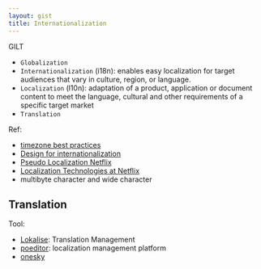 ```yaml
---
layout: gist
title: Internationalization
---
```


GILT
- `Globalization`
- `Internationalization` (i18n): enables easy localization for target audiences that vary in culture, region, or language.
- `Localization` (l10n): adaptation of a product, application or document content to meet the language, cultural and other requirements of a specific target market
- `Translation`


Ref:
- [timezone best practices](https://stackoverflow.com/questions/2532729/daylight-saving-time-and-time-zone-best-practices)
- [Design for internationalization](https://medium.com/dropbox-design/design-for-internationalization-24c12ea6b38f)
- [Pseudo Localization Netflix](https://medium.com/netflix-techblog/pseudo-localization-netflix-12fff76fbcbe)
- [Localization Technologies at Netflix](https://medium.com/netflix-techblog/localization-technologies-at-netflix-d033e7b13cf)
- multibyte character and wide character

## Translation 

Tool:
- [Lokalise](https://lokalise.co/): Translation Management 
- [poeditor](https://poeditor.com/): localization management platform
- [onesky](https://www.oneskyapp.com/customers/)

